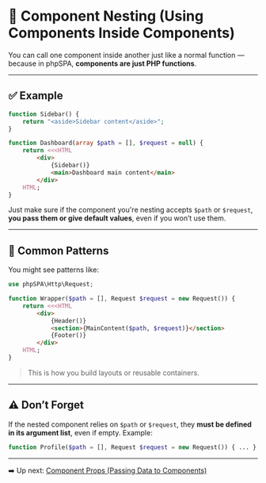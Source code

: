 # 🧬 Component Nesting (Using Components Inside Components)

You can call one component inside another just like a normal function — because in phpSPA, **components are just PHP functions**.

---

## ✅ Example

```php
function Sidebar() {
    return "<aside>Sidebar content</aside>";
}

function Dashboard(array $path = [], $request = null) {
    return <<<HTML
        <div>
            {Sidebar()}
            <main>Dashboard main content</main>
        </div>
    HTML;
}
```

Just make sure if the component you're nesting accepts `$path` or `$request`, **you pass them or give default values**, even if you won’t use them.

---

## 🔄 Common Patterns

You might see patterns like:

```php
use phpSPA\Http\Request;

function Wrapper($path = [], Request $request = new Request()) {
    return <<<HTML
        <div>
            {Header()}
            <section>{MainContent($path, $request)}</section>
            {Footer()}
        </div>
    HTML;
}
```

> This is how you build layouts or reusable containers.

---

## ⚠️ Don’t Forget

If the nested component relies on `$path` or `$request`, they **must be defined in its argument list**, even if empty. Example:

```php
function Profile($path = [], Request $request = new Request()) { ... }
```

---

➡️ Up next: [Component Props (Passing Data to Components)](./11-component-props.md)
